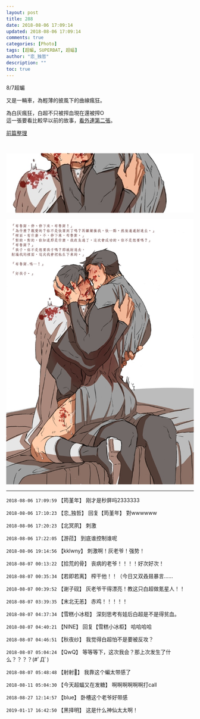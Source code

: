 ```yaml
---
layout: post
title: 288
date: 2018-08-06 17:09:14
updated: 2018-08-06 17:09:14
comments: true
categories: [Photo]
tags: [超蝙, SUPERBAT, 超蝠]
author: "恋_独哲"
description: ""
toc: true
---
```


<p>8/7超蝙&nbsp;</p> 
<p>又是一輛車，為輕薄的披風下的曲線瘋狂。</p> 
<p>為白灰瘋狂，白超不只被搾血現在還被搾O<br />這一張要看比較早以前的故事，<a target="_blank" rel="nofollow" href="https://www.weibo.com/2706868565/GtrQThPia?from=page_1005052706868565_profile&amp;wvr=6&amp;mod=weibotime"  >看外連第二張</a>。</p> 
<p><a target="_blank" rel="nofollow" href="https://www.weibo.com/2706868565/GrVAB3viG?from=page_1005052706868565_profile&amp;wvr=6&amp;mod=weibotime"  >前篇整理</a></p> 
<p><br /></p>

![](https://raw.githubusercontent.com/alicewish/maple50821/master/img_YW5MWVN1NEpoZFdoclExRVA1VDlwaTFpNmRxYjdzdmNqSktnQzRnbC9pbzVuSVRQTEZvTWx3PT0.jpg)

![](https://raw.githubusercontent.com/alicewish/maple50821/master/img_YW5MWVN1NEpoZFdoclExRVA1VDlwaWU1THdQYVllbE01cU1aR3p5dENaNUlZQnBwZWRqYmt3PT0.jpg)

---

`2018-08-06 17:09:59` 【筠堇年】 刚才是秒屏吗2333333

`2018-08-06 17:10:23` 【恋\_独哲】 回复【筠堇年】 對wwwwww

`2018-08-06 17:20:23` 【北冥夙】 刺激

`2018-08-06 17:22:05` 【游菈】 到底谁控制谁呢

`2018-08-06 19:14:56` 【kklwny】 刺激啊！灰老爷！强势！

`2018-08-07 00:13:22` 【拾荒的骨】 丧病的老爷！！！！好次好次！

`2018-08-07 00:35:34` 【若即若离】 榨干他！！（今日又双叒叕暴言……

`2018-08-07 00:39:52` 【谢子砚】 灰老爷干得漂亮！教这只白超做氪星人！！

`2018-08-07 03:39:35` 【末北无恙】 赤鸡！！！！！

`2018-08-07 04:37:34` 【雪糕小冰柜】 深刻思考有娃后白超是不是得贫血。

`2018-08-07 04:40:21` 【NINE】 回复【雪糕小冰柜】 哈哈哈哈

`2018-08-07 04:46:51` 【秋夜纱】 我觉得白超怕不是要被反攻？

`2018-08-07 05:04:24` 【QwQ】 等等等下，这次我会？那上次发生了什么？？？？(#ﾟДﾟ)

`2018-08-07 05:48:48` 【射射🍓】 我靠这个蝙太带感了

`2018-08-11 05:04:30` 【今天超蝠又在发糖】 啊啊啊啊啊啊打call

`2018-08-27 12:14:57` 【blue】 卧槽这个老爷好带感

`2019-01-17 16:42:50` 【黑择明】 这是什么神仙太太啊！
